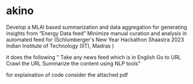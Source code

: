# akino
Develop a MLAI based summarization and data aggregation for generating insights from “Energy Data feed”  Minimize manual curation and analysis in automated feed
for  (Schlumberger's New Year Hackathon Shaastra 2023
Indian Institute of Technology (IIT), Madras )

it does the following 
   " Take any news feed which is in English
    Go to URL
    Crawl the URL
    Summarize the content using NLP tools"
 
for explaination of code consider the attached pdf



